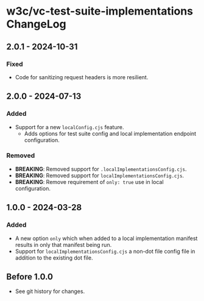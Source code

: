 <!--
Copyright 2023 - 2024 Digital Bazaar, Inc.

SPDX-License-Identifier: BSD-3-Clause
-->

# w3c/vc-test-suite-implementations  ChangeLog

## 2.0.1 - 2024-10-31

### Fixed
- Code for sanitizing request headers is more resilient.

## 2.0.0 - 2024-07-13

### Added
- Support for a new `localConfig.cjs` feature.
  - Adds options for test suite config and local implementation endpoint configuration.

### Removed
- **BREAKING**: Removed support for `.localImplementationsConfig.cjs`.
- **BREAKING**: Removed support for `localImplementationsConfig.cjs`.
- **BREAKING**: Remove requirement of `only: true` use in local configuration.

## 1.0.0 - 2024-03-28

### Added
- A new option `only` which when added to a local implementation manifest results in only that manifest being run.
- Support for `localImplementationsConfig.cjs` a non-dot file config file in addition to the existing dot file.

## Before 1.0.0

- See git history for changes.
